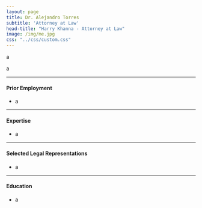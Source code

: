 ```yaml
---
layout: page
title: Dr. Alejandro Torres
subtitle: 'Attorney at Law'
head-title: "Harry Khanna - Attorney at Law"
image: /img/me.jpg
css: "../css/custom.css"
---
```


a

a

----

#### Prior Employment
- a

-----

#### Expertise
- a

----

#### Selected Legal Representations
- a

----

#### Education
- a
